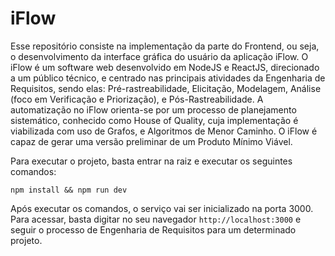# iFlow

Esse repositório consiste na implementação da parte do Frontend, ou seja, o desenvolvimento da interface gráfica do usuário da aplicação iFlow. O iFlow é um software web desenvolvido em NodeJS e ReactJS, direcionado a um público técnico, e centrado nas principais atividades da Engenharia de Requisitos, sendo elas: Pré-rastreabilidade, Elicitação, Modelagem, Análise (foco em Verificação e Priorização), e Pós-Rastreabilidade. A automatização no iFlow orienta-se por um processo de planejamento sistemático, conhecido como House of Quality, cuja implementação é viabilizada com uso de Grafos, e Algoritmos de Menor Caminho. O iFlow é capaz de gerar uma versão preliminar de um Produto Mínimo Viável.

Para executar o projeto, basta entrar na raiz e executar os seguintes comandos:

`npm install && npm run dev`

Após executar os comandos, o serviço vai ser inicializado na porta 3000. Para acessar, basta digitar no seu navegador `http://localhost:3000` e seguir o processo de Engenharia de Requisitos para um determinado projeto.
